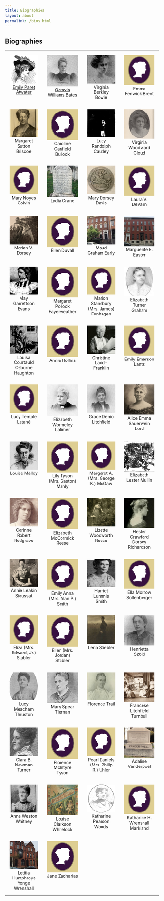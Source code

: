 ```yaml
---
title: Biographies
layout: about
permalink: /bios.html
---
```

<style>
    td, th {
        width: 120px;
        height: 120px;
        padding: 15px;
        text-align: center;
        vertical-align: top;
    }
</style>
## Biographies
<table>
<tr>
    <td><a href="/EmilyAtwater.html"><img src="/assets/img/EmilyAtwater.jpg" alt="Emily Paret Atwater"><br />Emily Paret Atwater</a></td>
    <td><a href="/OctaviaBates.html"><img src="/assets/img/OctaviaBates.jpg" alt="Octavia Williams Bates"><br />Octavia Williams Bates</a></td>
    <td><img src="/assets/img/VirginiaBowie.jpg" alt="Virginia Berkley Bowie"><br />Virginia Berkley Bowie</td>
    <td><img src="/assets/img/NoBioImage.jpg" alt="Emma Fenwick Brent"><br />Emma Fenwick Brent</td>
</tr>
<tr>
    <td><img src="/assets/img/MargaretBriscoe.jpg" alt="Margaret Sutton Briscoe"><br />Margaret Sutton Briscoe</td>
    <td><img src="/assets/img/NoBioImage.jpg" alt="Caroline Canfield Bullock"><br />Caroline Canfield Bullock</td>
    <td><img src="/assets/img/LucyCautley.jpg" alt="Lucy Randolph Cautley"><br />Lucy Randolph Cautley</td>
    <td><img src="/assets/img/VirginiaCloud.jpg" alt="Virginia Woodward Cloud"><br />Virginia Woodward Cloud</td>
</tr>
<tr>
    <td><img src="/assets/img/NoBioImage.jpg" alt="Mary Noyes Colvin"><br />Mary Noyes Colvin</td>
    <td><img src="/assets/img/LydiaCrane.jpg" alt="Lydia Crane"><br />Lydia Crane</td>
    <td><img src="/assets/img/MaryDavis.jpg" alt="Mary Dorsey Davis"><br />Mary Dorsey Davis</td>
    <td><img src="/assets/img/NoBioImage.jpg" alt="Laura V. DeValin"><br />Laura V. DeValin</td>
</tr>
<tr>
    <td><img src="/assets/img/MarianDorsey.jpg" alt="Marian V. Dorsey"><br />Marian V. Dorsey</td>
    <td><img src="/assets/img/NoBioImage.jpg" alt="Ellen Duvall"><br />Ellen Duvall</td>
    <td><img src="/assets/img/MaudEarly.jpg" alt="Maud Graham Early"><br />Maud Graham Early</td>
    <td><img src="/assets/img/MagueriteEaster.jpg" alt="Marguerite E. Easter"><br />Marguerite E. Easter</td>
</tr>
<tr>
    <td><img src="/assets/img/MayEvans.jpg" alt="May Garrettson Evans"><br />May Garrettson Evans</td>
    <td><img src="/assets/img/NoBioImage.jpg" alt="Margaret Pollock Fayerweather"><br />Margaret Pollock Fayerweather</td>
    <td><img src="/assets/img/NoBioImage.jpg" alt="Marion Stansbury (Mrs. James) Fenhagen"><br />Marion Stansbury (Mrs. James) Fenhagen</td>    
    <td><img src="/assets/img/ElizabethGraham.jpg" alt="Elizabeth Turner Graham"><br />Elizabeth Turner Graham</td>
</tr>
<tr>
    <td><img src="/assets/img/LouisaHaughton.jpg" alt="Louisa Courtauld Osburne Haughton"><br />Louisa Courtauld Osburne Haughton</td>
    <td><img src="/assets/img/NoBioImage.jpg" alt="Annie Hollins"><br />Annie Hollins</td>
    <td><img src="/assets/img/ChristineLaddFranklin.jpg" alt="Christine Ladd-Franklin"><br />Christine Ladd-Franklin</td>    
    <td><img src="/assets/img/NoBioImage.jpg" alt="Emily Emerson Lantz"><br />Emily Emerson Lantz</td> 
</tr>
<tr>
    <td><img src="/assets/img/NoBioImage.jpg" alt="Lucy Temple Latané"><br />Lucy Temple Latané</td> 
    <td><img src="/assets/img/ElizabethLatimer.jpg" alt="Elizabeth Wormeley Latimer"><br />Elizabeth Wormeley Latimer</td>
    <td><img src="/assets/img/GraceLitchfield.jpg" alt="Grace Denio Litchfield"><br />Grace Denio Litchfield</td>    
    <td><img src="/assets/img/AliceLord.jpg" alt="Alice Emma Sauerwein Lord"><br />Alice Emma Sauerwein Lord</td> 
</tr>
<tr>
    <td><img src="/assets/img/LouiseMalloy.jpg" alt="Louise Malloy"><br />Louise Malloy</td> 
    <td><img src="/assets/img/NoBioImage.jpg" alt="Lily Tyson (Mrs. Gaston) Manly"><br />Lily Tyson (Mrs. Gaston) Manly</td>
    <td><img src="/assets/img/NoBioImage.jpg" alt="Margaret A. (Mrs. George K.) McGaw"><br />Margaret A. (Mrs. George K.) McGaw</td>  
    <td><img src="/assets/img/ElizabethMullin.jpg" alt="Elizabeth Lester Mullin"><br />Elizabeth Lester Mullin</td> 
</tr>
<tr>
    <td><img src="/assets/img/CorinneRedgrave.jpg" alt="Corinne Robert Redgrave"><br />Corinne Robert Redgrave</td>
    <td><img src="/assets/img/NoBioImage.jpg" alt="Elizabeth McCormick Reese"><br />Elizabeth McCormick Reese</td>
    <td><img src="/assets/img/LizetteReese.jpg" alt="Lizette Woodworth Reese"><br />Lizette Woodworth Reese</td>
    <td><img src="/assets/img/HesterRichardson.jpg" alt="Hester Crawford Dorsey Richardson"><br />Hester Crawford Dorsey Richardson</td>
</tr>
<tr>
    <td><img src="/assets/img/AnnieSioussat.jpg" alt="Annie Leakin Sioussat"><br />Annie Leakin Sioussat</td>
    <td><img src="/assets/img/NoBioImage.jpg" alt="Emily Anna (Mrs. Alan P.) Smith"><br />Emily Anna (Mrs. Alan P.) Smith</td>
    <td><img src="/assets/img/HarrietSmith.jpg" alt="Harriet Lummis Smith"><br />Harriet Lummis Smith</td>
<td><img src="/assets/img/NoBioImage.jpg" alt="Ella Morrow Sollenberger"><br />Ella Morrow Sollenberger</td>
</tr>
<tr>
    <td><img src="/assets/img/NoBioImage.jpg" alt="Eliza (Mrs. Edward, Jr.) Stabler"><br />Eliza (Mrs. Edward, Jr.) Stabler</td>
    <td><img src="/assets/img/NoBioImage.jpg" alt="Ellen (Mrs. Jordan) Stabler"><br />Ellen (Mrs. Jordan) Stabler</td>
    <td><img src="/assets/img/LenaStiebler.jpg" alt="Lena Stiebler"><br />Lena Stiebler</td>
<td><img src="/assets/img/HenriettaSzold.jpg" alt="Henrietta Szold"><br />Henrietta Szold</td>
</tr>
<tr>
    <td><img src="/assets/img/LucyThruston.jpg" alt="Lucy Meacham Thruston"><br />Lucy Meacham Thruston</td>
    <td><img src="/assets/img/MaryTiernan.jpg" alt="Mary Spear Tiernan"><br />Mary Spear Tiernan</td>
    <td><img src="/assets/img/FlorenceTrail.jpg" alt="Florence Trail"><br />Florence Trail</td>
<td><img src="/assets/img/FranceseTurnbull.jpg" alt="Francese Litchfield Turnbull"><br />Francese Litchfield Turnbull</td>
</tr>
<tr>
    <td><img src="/assets/img/ClaraTurner.jpg" alt="Clara B. Newman Turner"><br />Clara B. Newman Turner</td>
    <td><img src="/assets/img/NoBioImage.jpg" alt="Florence McIntyre Tyson"><br />Florence McIntyre Tyson</td>
    <td><img src="/assets/img/NoBioImage.jpg" alt="Pearl Daniels (Mrs. Philip R.) Uhler"><br />Pearl Daniels (Mrs. Philip R.) Uhler</td>
    <td><img src="/assets/img/AdalineVanderpoel.jpg" alt="Adaline Vanderpoel"><br />Adaline Vanderpoel</td>
</tr>
<tr>
    <td><img src="/assets/img/AnneWhitney.jpg" alt="Anne Weston Whitney"><br />Anne Weston Whitney</td>
    <td><img src="/assets/img/LouiseWhitelock.jpg" alt="Louise Clarkson Whitelock"><br />Louise Clarkson Whitelock</td>
    <td><img src="/assets/img/KatharineWoods.jpg" alt="Katharine Pearson Woods"><br />Katharine Pearson Woods</td>
    <td><img src="/assets/img/NoBioImage.jpg" alt="Katharine H. Wrenshall Markland"><br />Katharine H. Wrenshall Markland</td>
</tr>
    <tr>
    <td><img src="/assets/img/LetitiaWrenshall.jpg" alt="Letitia Humphreys Yonge Wrenshall"><br />Letitia Humphreys Yonge Wrenshall</td>
    <td><img src="/assets/img/NoBioImage.jpg" alt="Jane Zacharias"><br />Jane Zacharias</td>
    <td></td>
    <td></td>
</tr>
</table>
